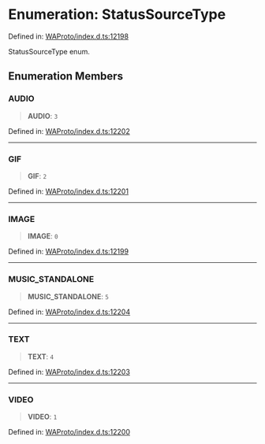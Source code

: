 # Enumeration: StatusSourceType

Defined in: [WAProto/index.d.ts:12198](https://github.com/Fokusdotid/bail/blob/c270ba4454f95d50cec87a9d90b03360fac7058e/WAProto/index.d.ts#L12198)

StatusSourceType enum.

## Enumeration Members

### AUDIO

> **AUDIO**: `3`

Defined in: [WAProto/index.d.ts:12202](https://github.com/Fokusdotid/bail/blob/c270ba4454f95d50cec87a9d90b03360fac7058e/WAProto/index.d.ts#L12202)

***

### GIF

> **GIF**: `2`

Defined in: [WAProto/index.d.ts:12201](https://github.com/Fokusdotid/bail/blob/c270ba4454f95d50cec87a9d90b03360fac7058e/WAProto/index.d.ts#L12201)

***

### IMAGE

> **IMAGE**: `0`

Defined in: [WAProto/index.d.ts:12199](https://github.com/Fokusdotid/bail/blob/c270ba4454f95d50cec87a9d90b03360fac7058e/WAProto/index.d.ts#L12199)

***

### MUSIC\_STANDALONE

> **MUSIC\_STANDALONE**: `5`

Defined in: [WAProto/index.d.ts:12204](https://github.com/Fokusdotid/bail/blob/c270ba4454f95d50cec87a9d90b03360fac7058e/WAProto/index.d.ts#L12204)

***

### TEXT

> **TEXT**: `4`

Defined in: [WAProto/index.d.ts:12203](https://github.com/Fokusdotid/bail/blob/c270ba4454f95d50cec87a9d90b03360fac7058e/WAProto/index.d.ts#L12203)

***

### VIDEO

> **VIDEO**: `1`

Defined in: [WAProto/index.d.ts:12200](https://github.com/Fokusdotid/bail/blob/c270ba4454f95d50cec87a9d90b03360fac7058e/WAProto/index.d.ts#L12200)
